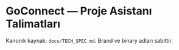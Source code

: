 # GoConnect — Proje Asistanı Talimatları

Kanonik kaynak: `docs/TECH_SPEC.md`. Brand ve binary adları sabittir.
